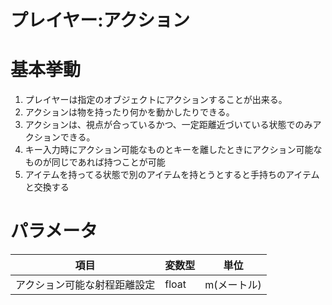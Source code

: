 # プレイヤー:アクション

# 基本挙動
1. プレイヤーは指定のオブジェクトにアクションすることが出来る。
2. アクションは物を持ったり何かを動かしたりできる。
3. アクションは、視点が合っているかつ、一定距離近づいている状態でのみアクションできる。
4. キー入力時にアクション可能なものとキーを離したときにアクション可能なものが同じであれば持つことが可能
5. アイテムを持ってる状態で別のアイテムを持とうとすると手持ちのアイテムと交換する

# パラメータ
|項目|変数型|単位|
|-|-|-|
|アクション可能な射程距離設定|float|m(メートル)|
